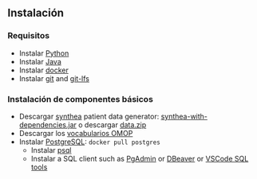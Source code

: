 ## Instalación

### Requisitos

- Instalar [Python](https://www.python.org/downloads/)
- Instalar [Java](https://www.java.com/en/download/help/download_options.html)
- Instalar [docker](https://docs.docker.com/engine/install/)
- Instalar [git](https://git-scm.com/) and [git-lfs](https://git-lfs.com/)

### Instalación de componentes básicos

- Descargar [synthea](https://synthetichealth.github.io/synthea/) patient data generator: [synthea-with-dependencies.jar](https://github.com/synthetichealth/synthea/releases/download/master-branch-latest/synthea-with-dependencies.jar) o descargar [data.zip](https://github.com/alabarga/pybcn22-modern-data-stack/blob/main/synthea/data.zip)
- Descargar los [vocabularios OMOP](https://b2drop.bsc.es/index.php/s/mMczQrtjBHLfmZo) 
- Instalar [PostgreSQL](https://www.postgresql.org): `docker pull postgres` 
  - Instalar [psql](https://www.timescale.com/blog/how-to-install-psql-on-mac-ubuntu-debian-windows/)
  - Instalar a SQL client such as [PgAdmin](https://www.pgadmin.org/) or [DBeaver](https://dbeaver.io/) or [VSCode SQL tools](https://marketplace.visualstudio.com/items?itemName=mtxr.sqltools)
